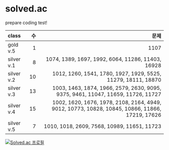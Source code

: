 # solved.ac
prepare coding test!


|class|수|문제|
|:-----|--:|----:|
|gold v.5|1|1107|
|silver v.1|8|1074, 1389, 1697, 1992, 6064, 11286, 11403, 16928|
|silver v.2|10|1012, 1260, 1541, 1780, 1927, 1929, 5525, 11279, 18111, 18870|
|silver v.3|13|1003, 1463, 1874, 1966, 2579, 2630, 9095, 9375, 9461, 11047, 11659, 11726, 11727|
|silver v.4|15|1002, 1620, 1676, 1978, 2108, 2164, 4949, 9012, 10773, 10828, 10845, 10866, 11866, 17219, 17626|
|silver v.5|7|1010, 1018, 2609, 7568, 10989, 11651, 11723|

[![Solved.ac
프로필](http://mazassumnida.wtf/api/generate_badge?boj=hhzet11)](https://solved.ac/hhzet11)
